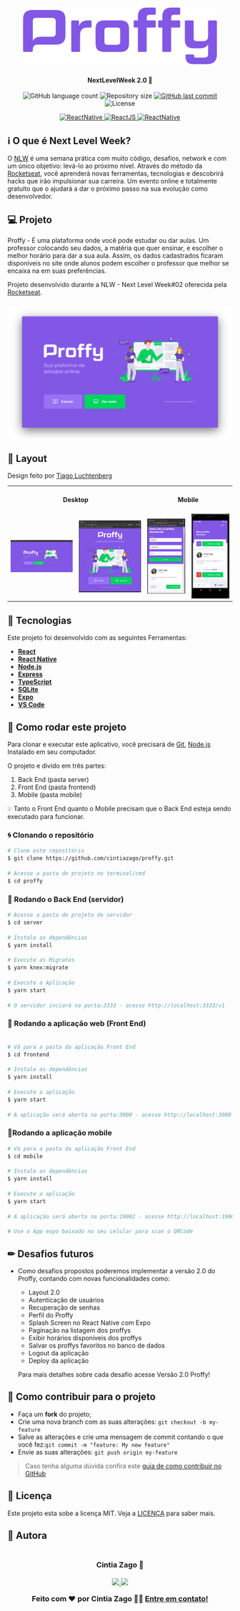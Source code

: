 <h1 align="center">
    <img alt="NextLevelWeek" title="#NextLevelWeek" src=".github/logo.png"/>
</h1>

<h4 align="center"> 
	NextLevelWeek 2.0 🚀
</h4>
<p align="center">

  <img alt="GitHub language count" src="https://img.shields.io/github/languages/count/cintiazago/proffy">

  <img alt="Repository size" src="https://img.shields.io/github/repo-size/cintiazago/proffy">
	
  <a href="https://github.com/Alquipo/Proffys/commits/master">
    <img alt="GitHub last commit" src="https://img.shields.io/github/last-commit/Alquipo/Proffys?color=blue">
  </a>

  <img alt="License" src="https://img.shields.io/badge/license-MIT-brightgreen?color=blue">

</p>
<p align="center">

<a target="_blank" href="https://nodejs.org/">
    <img alt="ReactNative" src="https://img.shields.io/static/v1?color=brightgreen&label=Node&message=JS&?style=plastic&logo=Node.js">
  </a>

  <a href="https://reactjs.org/">
  <img alt="ReactJS" src="https://img.shields.io/static/v1?color=blue&label=React&message=JS&?style=plastic&logo=React">
</a>

 <a href="https://reactnative.dev/">
    <img alt="ReactNative" src="https://img.shields.io/static/v1?color=blue&label=React&message=Native&?style=plastic&logo=React">
  </a>
  </p>

## :information_source: O que é Next Level Week?

O [NLW](https://nextlevelweek.com/inscricao/1) é uma semana prática com muito código, desafios, network e com um único objetivo: levá-lo ao próximo nível.
Através do método da [Rocketseat][rs], você aprenderá novas ferramentas, tecnologias e descobrirá hacks que irão impulsionar sua carreira.
Um evento online e totalmente gratuito que o ajudará a dar o próximo passo na sua evolução como desenvolvedor.

## 💻 Projeto

Proffy - É uma plataforma onde você pode estudar ou dar aulas. Um professor colocando seu dados, a matéria que quer ensinar, e escolher o melhor horário para dar a sua aula. Assim, os dados cadastrados ficaram disponíveis no site onde alunos podem escolher o professor que melhor se encaixa na em suas preferências.

Projeto desenvolvido durante a NLW - Next Level Week#02 oferecida pela [Rocketseat](https://rocketseat.com.br/).

<h3 align="center">
    <img alt="Example" title="Example" src=".github/thumbnail.png" width="500px" />
</h3>

## 🎨 Layout

Design feito por [Tiago Luchtenberg](https://www.instagram.com/tiagoluchtenberg/)

<table>
  <tr>
    <td colspan="2"><h4 align="center">Desktop</h4> </td>
    <td colspan="2"><h4 align="center">Mobile</h4></td>
  </tr>
  <tr>
    <td><img src=".github/layout-web.png" width=300 /></td><td><img src=".github/layout-tablet.png" width=300 /></td>
    <td><img src=".github/layout-mobile.png" width=180 /></td><td><img src=".github/mobile.png" width=180 /></td>
  </tr>
</table>

## :hammer: Tecnologias

Este projeto foi desenvolvido com as seguintes Ferramentas:

- **[React][reactjs]**
- **[React Native][rn]**
- **[Node.js][nodejs]**
- **[Express](https://expressjs.com/)**
- **[TypeScript][typescript]**
- **[SQLite](https://www.sqlite.org/index.html)**
- **[Expo][expo]**
- **[VS Code][vs]**

## 🚀 Como rodar este projeto

Para clonar e executar este aplicativo, você precisará de [Git](https://git-scm.com), [Node.js][nodejs] Instalado em seu computador.

O projeto e divido em três partes:

1. Back End (pasta server)
2. Front End (pasta frontend)
3. Mobile (pasta mobile)

💡 Tanto o Front End quanto o Mobile precisam que o Back End esteja sendo executado para funcionar.

### :cyclone: Clonando o repositório

```bash
# Clone este repositório
$ git clone https://github.com/cintiazago/proffy.git

# Acesse a pasta do projeto no terminal/cmd
$ cd proffy
```

### 🎲 Rodando o Back End (servidor)

```bash
# Acesse a pasta do projeto do servidor
$ cd server

# Instale as dependências
$ yarn install

# Execute as Migrates
$ yarn knex:migrate

# Execute a Aplicação
$ yarn start

# O servidor inciará na porta:3333 - acesse http://localhost:3333/v1
```

### 🧭 Rodando a aplicação web (Front End)

```bash

# Vá para a pasta da aplicação Front End
$ cd frontend

# Instale as dependências
$ yarn install

# Execute a aplicação
$ yarn start

# A aplicação será aberta na porta:3000 - acesse http://localhost:3000
```

### 📱Rodando a aplicação mobile

```bash
# Vá para a pasta da aplicação Front End
$ cd mobile

# Instale as dependências
$ yarn install

# Execute a aplicação
$ yarn start

# A aplicação será aberta na porta:19002 - acesse http://localhost:19002

# Use o App expo baixado no seu celular para scan o QRCode
```

## ✏  Desafios futuros

- Como desafios propostos poderemos implementar a versão 2.0 do Proffy, contando com novas funcionalidades como:
  - Layout 2.0
  - Autenticação de usuários
  - Recuperação de senhas
  - Perfil do Proffy
  - Splash Screen no React Native com Expo
  - Paginação na listagem dos proffys
  - Exibir horários disponíveis dos proffys
  - Salvar os proffys favoritos no banco de dados
  - Logout da aplicação
  - Deploy da aplicação

  Para mais detalhes sobre cada desafio acesse <a ref="https://www.notion.so/Vers-o-2-0-Proffy-eefca1b981694cd0a895613bc6235970#e2f50daeb88245459c7ab119cc8a1d3e">Versão 2.0 Proffy</a>!

## 🤔 Como contribuir para o projeto

- Faça um **fork** do projeto;
- Crie uma nova branch com as suas alterações: `git checkout -b my-feature`
- Salve as alterações e crie uma mensagem de commit contando o que você fez:`git commit -m "feature: My new feature"`
- Envie as suas alterações: `git push origin my-feature`

> Caso tenha alguma dúvida confira este [guia de como contribuir no GitHub](https://github.com/firstcontributions/first-contributions)

## :memo: Licença

Este projeto esta sobe a licença MIT. Veja a [LICENÇA][license] para saber mais.

## 🦸 Autora

<h3 align="center">
  <img style="border-radius: 50%" src="https://avatars2.githubusercontent.com/u/3417069?s=460&u=e0924e9fe21100cc5db5d0689d390b1ac59e1c8c&v=4" width="100px;" alt=""/>
  <br/>
  <strong>Cintia Zago</strong> 🚀
  <br/>
  <br/>

 <a href="https://www.linkedin.com/in/cintiazago" alt="LinkedIn" target="blank">
    <img src="https://img.shields.io/badge/-LinkedIn-blue?style=flat-square&logo=Linkedin&logoColor=white" />
  </a>

   <a href="mailto:cintiazago@gmail.com?subject=Olá%Cintia" alt="Email" target="blank">
    <img src="https://img.shields.io/badge/-cintiazago@gmail.com-blue?style=flat-square&logo=Gmail&logoColor=white&link=mailto:cintiazago@gmail.com" />
  </a>

<br/>

Feito com ❤️ por Cintia Zago 👋🏽 [Entre em contato!](https://www.linkedin.com/in/cintiazago/)

</h3>

[nodejs]: https://nodejs.org/
[typescript]: https://www.typescriptlang.org/
[expo]: https://expo.io/
[reactjs]: https://reactjs.org
[rn]: https://facebook.github.io/react-native/
[vs]: https://code.visualstudio.com/
[rs]: https://rocketseat.com.br
[license]: https://opensource.org/licenses/MIT